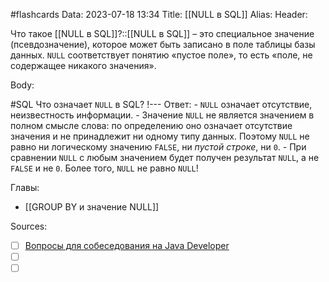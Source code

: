 #flashcards
Data: 2023-07-18 13:34
Title: [[NULL в SQL]]
Alias:
Header:

Что такое [[NULL в SQL]]?::[[NULL в SQL]] – это специальное значение (псевдозначение), которое может быть записано в поле таблицы базы данных. `NULL` соответствует понятию «пустое поле», то есть «поле, не содержащее никакого значения».
<!--SR:!2023-11-03,10,690-->


Body:


#SQL 
Что означает `NULL` в SQL?
!---
Ответ:
	- `NULL` означает отсутствие, неизвестность информации.
	- Значение `NULL` не является значением в полном смысле слова: по определению оно означает отсутствие значения и не принадлежит ни одному типу данных. Поэтому `NULL` не равно ни логическому значению `FALSE`, ни _пустой строке_, ни `0`.
	- При сравнении `NULL` с любым значением будет получен результат `NULL`, а не `FALSE` и не `0`. Более того, `NULL` не равно `NULL`!
<!--SR:!2023-11-02,7,415-->




Главы:
- [[GROUP BY и значение NULL]]


Sources:
- [ ] [Вопросы для собеседования на Java Developer](https://github.com/enhorse/java-interview/blob/master/README.md#%D0%9E%D0%9E%D0%9F)
- [ ] []()
- [ ] []()
